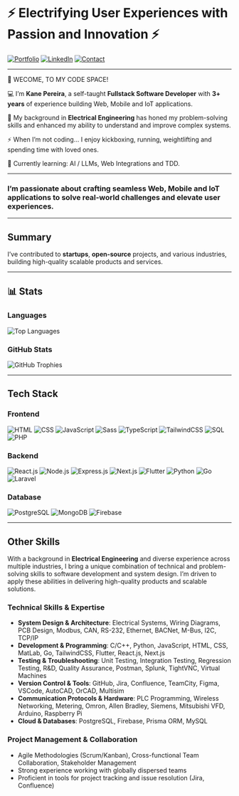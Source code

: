# ⚡️ Electrifying User Experiences with Passion and Innovation ⚡️
[![Portfolio](https://img.shields.io/badge/-Portfolio-red?style=for-the-badge&logo=web&logoColor=white)](https://www.thekaneologist.com/)
[![LinkedIn](https://img.shields.io/badge/-LinkedIn-blue?style=for-the-badge&logo=linkedin&logoColor=white)](https://www.linkedin.com/in/kane-pereira-a0a72b168/)
[![Contact](https://img.shields.io/badge/-Contact-red?style=for-the-badge&logo=gmail&logoColor=white)](mailto:kane.pereira18@gmail.com)

---

👋 WECOME, TO MY CODE SPACE!  

💻 I’m **Kane Pereira**, a self-taught **Fullstack Software Developer** with **3+ years** of experience building Web, Mobile and IoT applications.  

🔭 My background in **Electrical Engineering** has honed my problem-solving skills and enhanced my ability to understand and improve complex systems.  

⚡ When I’m not coding... I enjoy kickboxing, running, weightlifting and spending time with loved ones.  

🌱 Currently learning: AI / LLMs, Web Integrations and TDD.  

---

### I’m passionate about crafting seamless Web, Mobile and IoT applications to solve real-world challenges and elevate user experiences.  

---

## Summary  
I’ve contributed to **startups**, **open-source** projects, and various industries, building high-quality scalable products and services.  

---

## 📊 Stats  

### **Languages**  
![Top Languages](https://github-readme-stats.vercel.app/api/top-langs/?username=s0han&layout=pie&theme=radical&hide=langs&count_private=true&show_icons=true)

### **GitHub Stats** 
![GitHub Trophies](https://github-profile-trophy.vercel.app/?username=s0han&theme=radical&row=1&column=6&margin-w=15&margin-h=15&no-frame=true)

---


## Tech Stack

### **Frontend**
![HTML](https://img.shields.io/badge/-HTML-E34F26?style=flat&logo=html5&logoColor=white)
![CSS](https://img.shields.io/badge/-CSS-1572B6?style=flat&logo=css3&logoColor=white)
![JavaScript](https://img.shields.io/badge/-JavaScript-F7DF1E?style=flat&logo=javascript&logoColor=black)
![Sass](https://img.shields.io/badge/-Sass-CC6699?style=flat&logo=sass&logoColor=white)
![TypeScript](https://img.shields.io/badge/-TypeScript-3178C6?style=flat&logo=typescript&logoColor=white)
![TailwindCSS](https://img.shields.io/badge/-TailwindCSS-38B2AC?style=flat&logo=tailwindcss&logoColor=white)
![SQL](https://img.shields.io/badge/-SQL-003B57?style=flat&logo=sql&logoColor=white)
![PHP](https://img.shields.io/badge/-PHP-777BB4?style=flat&logo=php&logoColor=white)

### **Backend**
![React.js](https://img.shields.io/badge/-React-61DAFB?style=flat&logo=react&logoColor=black)
![Node.js](https://img.shields.io/badge/-Node.js-339933?style=flat&logo=nodedotjs&logoColor=white)
![Express.js](https://img.shields.io/badge/-Express.js-000000?style=flat&logo=express&logoColor=white)
![Next.js](https://img.shields.io/badge/-Next.js-000000?style=flat&logo=nextdotjs&logoColor=white)
![Flutter](https://img.shields.io/badge/-Flutter-02569B?style=flat&logo=flutter&logoColor=white)
![Python](https://img.shields.io/badge/-Python-3776AB?style=flat&logo=python&logoColor=white)
![Go](https://img.shields.io/badge/-Go-00ADD8?style=flat&logo=go&logoColor=white)
![Laravel](https://img.shields.io/badge/-Laravel-FF2D20?style=flat&logo=laravel&logoColor=white)

### **Database**
![PostgreSQL](https://img.shields.io/badge/-PostgreSQL-4169E1?style=flat&logo=postgresql&logoColor=white)
![MongoDB](https://img.shields.io/badge/-MongoDB-47A248?style=flat&logo=mongodb&logoColor=white)
![Firebase](https://img.shields.io/badge/-Firebase-FFCA28?style=flat&logo=firebase&logoColor=black)

---

## Other Skills

With a background in **Electrical Engineering** and diverse experience across multiple industries, I bring a unique combination of technical and problem-solving skills to software development and system design. I’m driven to apply these abilities in delivering high-quality products and scalable solutions.

### **Technical Skills & Expertise**  
- **System Design & Architecture**: Electrical Systems, Wiring Diagrams, PCB Design, Modbus, CAN, RS-232, Ethernet, BACNet, M-Bus, I2C, TCP/IP  
- **Development & Programming**: C/C++, Python, JavaScript, HTML, CSS, MatLab, Go, TailwindCSS, Flutter, React.js, Next.js  
- **Testing & Troubleshooting**: Unit Testing, Integration Testing, Regression Testing, R&D, Quality Assurance, Postman, Splunk, TightVNC, Virtual Machines  
- **Version Control & Tools**: GitHub, Jira, Confluence, TeamCity, Figma, VSCode, AutoCAD, OrCAD, Multisim  
- **Communication Protocols & Hardware**: PLC Programming, Wireless Networking, Metering, Omron, Allen Bradley, Siemens, Mitsubishi VFD, Arduino, Raspberry Pi  
- **Cloud & Databases**: PostgreSQL, Firebase, Prisma ORM, MySQL  

### **Project Management & Collaboration**  
- Agile Methodologies (Scrum/Kanban), Cross-functional Team Collaboration, Stakeholder Management  
- Strong experience working with globally dispersed teams  
- Proficient in tools for project tracking and issue resolution (Jira, Confluence)
